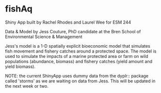 # fishAq

Shiny App built by Rachel Rhodes and Laurel Wee for ESM 244

Data & Model by Jess Couture, PhD candidate at the Bren School of Environmental Science & Management

Jess's model is a 1-D spatially explicit bioeconomic model that simulates fish movement and fishery catches around a protected space. The model is used to simulate the impacts of a marine protected area or farm on wild populations (abundance, biomass) and fishery catches (yield amount and yield biomass). 

NOTE: the current ShinyApp uses dummy data from the dyplr:: package called 'storms' as we are waiting on data from Jess. This will be updated in the next week or two. 
